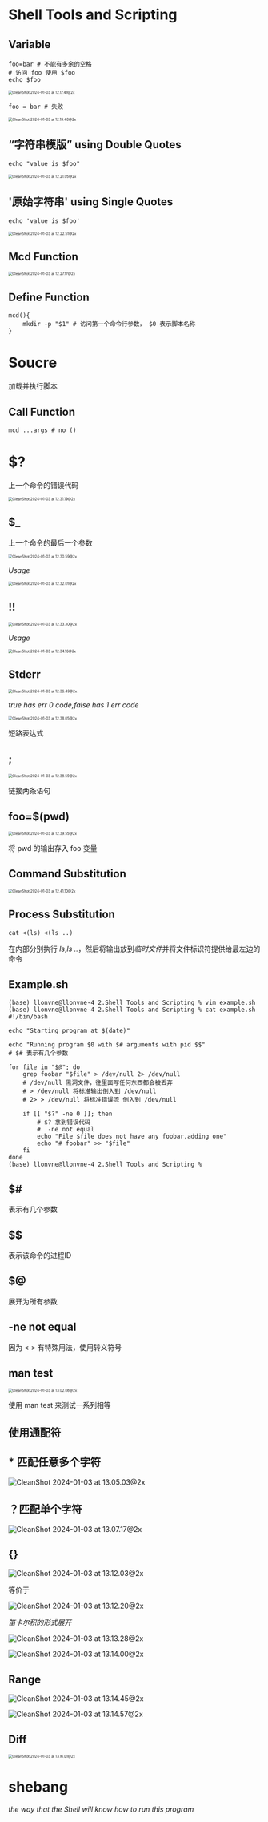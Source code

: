 # Shell Tools and Scripting

## Variable

```shell
foo=bar # 不能有多余的空格
# 访问 foo 使用 $foo
echo $foo
```

<img src="./assets/CleanShot%202024-01-03%20at%2012.17.41@2x.png" alt="CleanShot 2024-01-03 at 12.17.41@2x" style="zoom:50%;" />

```shell
foo = bar # 失败
```

<img src="./assets/CleanShot%202024-01-03%20at%2012.19.40@2x.png" alt="CleanShot 2024-01-03 at 12.19.40@2x" style="zoom:50%;" />

## “字符串模版” using Double Quotes

```shell
echo "value is $foo"
```

<img src="./assets/CleanShot%202024-01-03%20at%2012.21.05@2x.png" alt="CleanShot 2024-01-03 at 12.21.05@2x" style="zoom:50%;" />

## '原始字符串' using Single Quotes

```shell
echo 'value is $foo'
```

<img src="./assets/CleanShot%202024-01-03%20at%2012.22.51@2x.png" alt="CleanShot 2024-01-03 at 12.22.51@2x" style="zoom:50%;" />

## Mcd Function

<img src="./assets/CleanShot%202024-01-03%20at%2012.27.17@2x.png" alt="CleanShot 2024-01-03 at 12.27.17@2x" style="zoom:50%;" />

## Define Function

```shell
mcd(){
	mkdir -p "$1" # 访问第一个命令行参数， $0 表示脚本名称
}
```

# Soucre

加载并执行脚本

## Call Function

```shell
mcd ...args # no ()
```

# $?

上一个命令的错误代码

<img src="./assets/CleanShot%202024-01-03%20at%2012.31.19@2x.png" alt="CleanShot 2024-01-03 at 12.31.19@2x" style="zoom:50%;" />

## $_

上一个命令的最后一个参数

<img src="./assets/CleanShot%202024-01-03%20at%2012.30.59@2x.png" alt="CleanShot 2024-01-03 at 12.30.59@2x" style="zoom:50%;" />

*Usage*

<img src="./assets/CleanShot%202024-01-03%20at%2012.32.01@2x.png" alt="CleanShot 2024-01-03 at 12.32.01@2x" style="zoom:50%;" />

## !!

<img src="./assets/CleanShot%202024-01-03%20at%2012.33.30@2x.png" alt="CleanShot 2024-01-03 at 12.33.30@2x" style="zoom:50%;" />

*Usage*

<img src="./assets/CleanShot%202024-01-03%20at%2012.34.16@2x.png" alt="CleanShot 2024-01-03 at 12.34.16@2x" style="zoom:50%;" />

## Stderr

<img src="./assets/CleanShot%202024-01-03%20at%2012.36.49@2x.png" alt="CleanShot 2024-01-03 at 12.36.49@2x" style="zoom:50%;" />

*true has err 0 code,false has 1 err code*

<img src="./assets/CleanShot%202024-01-03%20at%2012.38.05@2x.png" alt="CleanShot 2024-01-03 at 12.38.05@2x" style="zoom:50%;" />

短路表达式

## ;

<img src="./assets/CleanShot%202024-01-03%20at%2012.38.59@2x.png" alt="CleanShot 2024-01-03 at 12.38.59@2x" style="zoom:50%;" />

链接两条语句

## foo=$(pwd)

<img src="./assets/CleanShot%202024-01-03%20at%2012.39.55@2x.png" alt="CleanShot 2024-01-03 at 12.39.55@2x" style="zoom:50%;" />

将 pwd 的输出存入 foo 变量

## Command Substitution

<img src="./assets/CleanShot%202024-01-03%20at%2012.41.10@2x.png" alt="CleanShot 2024-01-03 at 12.41.10@2x" style="zoom:50%;" />

## Process Substitution

```shell
cat <(ls) <(ls ..)
```

在内部分别执行 *ls*,*ls ..*，然后将输出放到*临时文件*并将文件标识符提供给最左边的命令

## Example.sh

```shell
(base) llonvne@llonvne-4 2.Shell Tools and Scripting % vim example.sh
(base) llonvne@llonvne-4 2.Shell Tools and Scripting % cat example.sh 
#!/bin/bash

echo "Starting program at $(date)"

echo "Running program $0 with $# arguments with pid $$" 
# $# 表示有几个参数

for file in "$@"; do
	grep foobar "$file" > /dev/null 2> /dev/null
	# /dev/null 黑洞文件，往里面写任何东西都会被丢弃
	# > /dev/null 将标准输出倒入到 /dev/null
	# 2> > /dev/null 将标准错误流 倒入到 /dev/null
	
	if [[ "$?" -ne 0 ]]; then
		# $? 拿到错误代码
		#  -ne not equal
		echo "File $file does not have any foobar,adding one"
		echo "# foobar" >> "$file"
	fi
done
(base) llonvne@llonvne-4 2.Shell Tools and Scripting % 
```

## $# 

表示有几个参数

## $$

表示该命令的进程ID

## $@

展开为所有参数

## -ne not equal

因为 < > 有特殊用法，使用转义符号

## man test

<img src="./assets/CleanShot%202024-01-03%20at%2013.02.08@2x.png" alt="CleanShot 2024-01-03 at 13.02.08@2x" style="zoom:50%;" />

使用 man test 来测试一系列相等

## 使用通配符

## * 匹配任意多个字符

![CleanShot 2024-01-03 at 13.05.03@2x](./assets/CleanShot%202024-01-03%20at%2013.05.03@2x.png)

## ？匹配单个字符

![CleanShot 2024-01-03 at 13.07.17@2x](./assets/CleanShot%202024-01-03%20at%2013.07.17@2x.png)

## {}

![CleanShot 2024-01-03 at 13.12.03@2x](./assets/CleanShot%202024-01-03%20at%2013.12.03@2x.png)

等价于

![CleanShot 2024-01-03 at 13.12.20@2x](./assets/CleanShot%202024-01-03%20at%2013.12.20@2x.png)

*笛卡尔积的形式展开*

![CleanShot 2024-01-03 at 13.13.28@2x](./assets/CleanShot%202024-01-03%20at%2013.13.28@2x.png)

![CleanShot 2024-01-03 at 13.14.00@2x](./assets/CleanShot%202024-01-03%20at%2013.14.00@2x.png)

## Range

![CleanShot 2024-01-03 at 13.14.45@2x](./assets/CleanShot%202024-01-03%20at%2013.14.45@2x.png)

![CleanShot 2024-01-03 at 13.14.57@2x](./assets/CleanShot%202024-01-03%20at%2013.14.57@2x.png)

## Diff

<img src="./assets/CleanShot%202024-01-03%20at%2013.16.01@2x.png" alt="CleanShot 2024-01-03 at 13.16.01@2x" style="zoom:50%;" />

# shebang

*the way that the Shell will know how to run this program*

